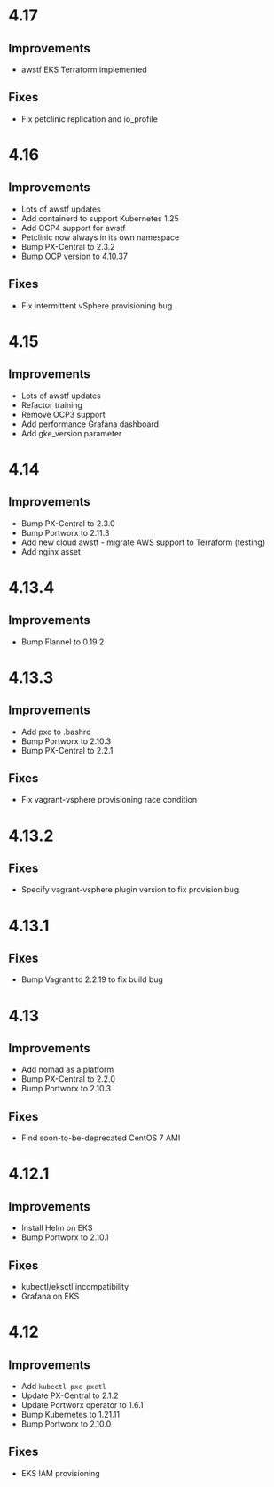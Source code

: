 # 4.17

## Improvements
 * awstf EKS Terraform implemented

## Fixes
 * Fix petclinic replication and io_profile

# 4.16

## Improvements
 * Lots of awstf updates
 * Add containerd to support Kubernetes 1.25
 * Add OCP4 support for awstf
 * Petclinic now always in its own namespace
 * Bump PX-Central to 2.3.2
 * Bump OCP version to 4.10.37

## Fixes
 * Fix intermittent vSphere provisioning bug

# 4.15

## Improvements
 * Lots of awstf updates
 * Refactor training
 * Remove OCP3 support
 * Add performance Grafana dashboard
 * Add gke_version parameter

# 4.14

## Improvements
 * Bump PX-Central to 2.3.0
 * Bump Portworx to 2.11.3
 * Add new cloud awstf - migrate AWS support to Terraform (testing)
 * Add nginx asset

# 4.13.4

## Improvements
 * Bump Flannel to 0.19.2

# 4.13.3

## Improvements
 * Add pxc to .bashrc
 * Bump Portworx to 2.10.3
 * Bump PX-Central to 2.2.1

## Fixes
 * Fix vagrant-vsphere provisioning race condition

# 4.13.2

## Fixes
 * Specify vagrant-vsphere plugin version to fix provision bug

# 4.13.1

## Fixes
 * Bump Vagrant to 2.2.19 to fix build bug

# 4.13

## Improvements
 * Add nomad as a platform
 * Bump PX-Central to 2.2.0
 * Bump Portworx to 2.10.3

## Fixes
 * Find soon-to-be-deprecated CentOS 7 AMI

# 4.12.1

## Improvements
 * Install Helm on EKS
 * Bump Portworx to 2.10.1

## Fixes
 * kubectl/eksctl incompatibility
 * Grafana on EKS

# 4.12

## Improvements
 * Add `kubectl pxc pxctl`
 * Update PX-Central to 2.1.2
 * Update Portworx operator to 1.6.1
 * Bump Kubernetes to 1.21.11
 * Bump Portworx to 2.10.0

## Fixes
 * EKS IAM provisioning
